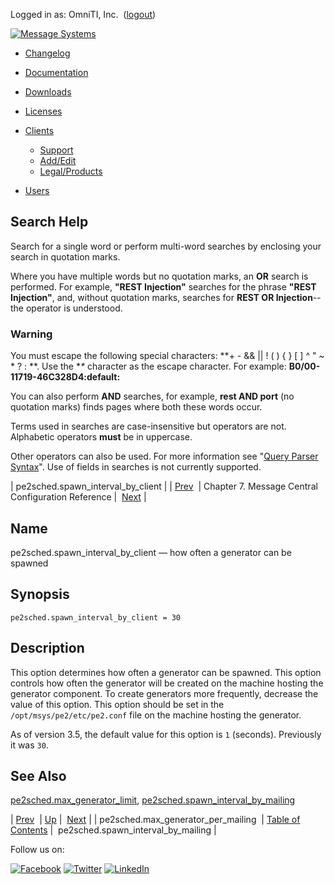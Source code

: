 Logged in as: OmniTI, Inc.  ([logout](https://support.messagesystems.com/logout.php))

[![Message Systems](https://support.messagesystems.com/images/ms-white205.png)](https://support.messagesystems.com/start.php) 

*   [Changelog](https://support.messagesystems.com/start.php?show=changelog)
*   [Documentation](https://support.messagesystems.com/docs/)
*   [Downloads](https://support.messagesystems.com/start.php)

*   [Licenses](https://support.messagesystems.com/license_summary.php)
*   <a href="">Clients</a>
    *   [Support](https://support.messagesystems.com/cs.php)
    *   [Add/Edit](https://support.messagesystems.com/edit_client.php)
    *   [Legal/Products](https://support.messagesystems.com/edit_products.php)
*   [Users](https://support.messagesystems.com/edit_customer.php)

## Search Help

Search for a single word or perform multi-word searches by enclosing your search in quotation marks.

Where you have multiple words but no quotation marks, an **OR** search is performed. For example, **"REST Injection"** searches for the phrase **"REST Injection"**, and, without quotation marks, searches for **REST OR Injection**--the operator is understood.

### Warning

You must escape the following special characters: **+ - && || ! ( ) { } [ ] ^ " ~ * ? : \**. Use the **\** character as the escape character. For example: **B0/00-11719-46C328D4\:default\:**

You can also perform **AND** searches, for example, **rest AND port** (no quotation marks) finds pages where both these words occur.

Terms used in searches are case-insensitive but operators are not. Alphabetic operators **must** be in uppercase.

Other operators can also be used. For more information see "[Query Parser Syntax](https://lucene.apache.org/core/old_versioned_docs/versions/3_0_0/queryparsersyntax.html)". Use of fields in searches is not currently supported.

| pe2sched.spawn_interval_by_client |
| [Prev](conf.pe2sched.max_generator_per_mailing.php)  | Chapter 7. Message Central Configuration Reference |  [Next](conf.pe2sched.spawn_interval_by_mailing.php) |

<a name="conf.pe2sched.spawn_interval_by_client"></a>
## Name

pe2sched.spawn_interval_by_client — how often a generator can be spawned

## Synopsis

`pe2sched.spawn_interval_by_client = 30`

<a name="idp2161312"></a>
## Description

This option determines how often a generator can be spawned. This option controls how often the generator will be created on the machine hosting the generator component. To create generators more frequently, decrease the value of this option. This option should be set in the `/opt/msys/pe2/etc/pe2.conf` file on the machine hosting the generator.

As of version 3.5, the default value for this option is `1` (seconds). Previously it was `30`.

<a name="idp2166176"></a>
## See Also

[pe2sched.max_generator_limit](conf.pe2sched.max_generator_limit.php "pe2sched.max_generator_limit"), [pe2sched.spawn_interval_by_mailing](conf.pe2sched.spawn_interval_by_mailing.php "pe2sched.spawn_interval_by_mailing")

| [Prev](conf.pe2sched.max_generator_per_mailing.php)  | [Up](mc.conf.php) |  [Next](conf.pe2sched.spawn_interval_by_mailing.php) |
| pe2sched.max_generator_per_mailing  | [Table of Contents](index.php) |  pe2sched.spawn_interval_by_mailing |

Follow us on:

[![Facebook](https://support.messagesystems.com/images/icon-facebook.png)](http://www.facebook.com/messagesystems) [![Twitter](https://support.messagesystems.com/images/icon-twitter.png)](http://twitter.com/#!/MessageSystems) [![LinkedIn](https://support.messagesystems.com/images/icon-linkedin.png)](http://www.linkedin.com/company/message-systems)